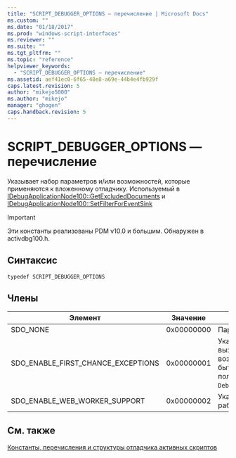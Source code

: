 ```yaml
---
title: "SCRIPT_DEBUGGER_OPTIONS — перечисление | Microsoft Docs"
ms.custom: ""
ms.date: "01/18/2017"
ms.prod: "windows-script-interfaces"
ms.reviewer: ""
ms.suite: ""
ms.tgt_pltfrm: ""
ms.topic: "reference"
helpviewer_keywords: 
  - "SCRIPT_DEBUGGER_OPTIONS — перечисление"
ms.assetid: aef41ec0-6f65-48e8-a69e-44b4e4fb929f
caps.latest.revision: 5
author: "mikejo5000"
ms.author: "mikejo"
manager: "ghogen"
caps.handback.revision: 5
---
```

# SCRIPT_DEBUGGER_OPTIONS — перечисление
Указывает набор параметров и\/или возможностей, которые применяются к вложенному отладчику.  Используемый в [IDebugApplicationNode100::GetExcludedDocuments](../../winscript/reference/idebugapplicationnode100-getexcludeddocuments.md) и [IDebugApplicationNode100::SetFilterForEventSink](../../winscript/reference/idebugapplicationnode100-setfilterforeventsink.md)  
  
> [!IMPORTANT]
>  Эти константы реализованы PDM v10.0 и большим.  Обнаружен в activdbg100.h.  
  
## Синтаксис  
  
```  
typedef SCRIPT_DEBUGGER_OPTIONS  
```  
  
## Члены  
  
|Элемент|Значение|Описание|  
|-------------|--------------|--------------|  
|SDO\_NONE|0x00000000|Параметры не заданы.|  
|SDO\_ENABLE\_FIRST\_CHANCE\_EXCEPTIONS|0x00000001|Указывает, что среда выполнения скриптов должна вызывать события BREAKREASON\_ERROR при возникновении исключения.  Этот параметр может быть установлен отладчиком или набором пользователь\- кодом с помощью `Debug.enableFirstChanceExceptions(<true&#124;false>)`.|  
|SDO\_ENABLE\_WEB\_WORKER\_SUPPORT|0x00000002|Указывает, что вложенный отладчик поддерживает рабочих Интернета.|  
  
## См. также  
 [Константы, перечисления и структуры отладчика активных скриптов](../../winscript/reference/active-script-debugger-constants-enumerations-and-structures.md)